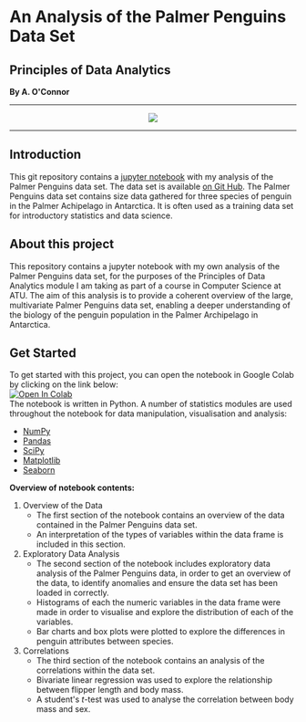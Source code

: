 # An Analysis of the Palmer Penguins Data Set
## Principles of Data Analytics
**By A. O'Connor**
*********
<p align ="center"><img src="https://allisonhorst.github.io/palmerpenguins/logo.png" /></p>

*********

## Introduction 
This git repository contains a [jupyter notebook](https://github.com/a-o-connor/palmerpenguins_data_analytics/blob/main/palmerpenguinsanalysis.ipynb) with my analysis of the Palmer Penguins data set.
The data set is available [on Git Hub](https://allisonhorst.github.io/palmerpenguins/articles/intro.html).
The Palmer Penguins data set contains size data gathered for three species of penguin in the Palmer Achipelago in Antarctica. It is often used as a training data set for introductory statistics and data science.
## About this project
This repository contains a jupyter notebook with my own analysis of the Palmer Penguins data set, for the purposes of the Principles of Data Analytics module I am taking as part of a course in Computer Science at ATU. The aim of this analysis is to provide a coherent overview of the large, multivariate Palmer Penguins data set, enabling a deeper understanding of the biology of the penguin population in the Palmer Archipelago in Antarctica. 
## Get Started
To get started with this project, you can open the notebook in Google Colab by clicking on the link below:\
<a target="_blank" href="https://colab.research.google.com/github/a-o-connor/palmerpenguins_data_analytics/blob/main/palmerpenguinsanalysis.ipynb">
  <img src="https://colab.research.google.com/assets/colab-badge.svg" alt="Open In Colab"/>
</a>
\
The notebook is written in Python. A number of statistics modules are used throughout the notebook for data manipulation, visualisation and analysis:
- [NumPy](https://numpy.org/doc/stable/index.html) 
- [Pandas](https://pandas.pydata.org/)
- [SciPy](https://scipy.org/)
- [Matplotlib](https://matplotlib.org/)
- [Seaborn](https://seaborn.pydata.org/) 

**Overview of notebook contents:**
1. Overview of the Data 
    - The first section of the notebook contains an overview of the data contained in the Palmer Penguins data set. 
    - An interpretation of the types of variables within the data frame is included in this section. 
2. Exploratory Data Analysis
    - The second section of the notebook includes exploratory data analysis of the Palmer Penguins data, in order to get an overview of the data, to identify anomalies and ensure the data set has been loaded in correctly. 
    - Histograms of each the numeric variables in the data frame were made in order to visualise and explore the distribution of each of the variables. 
    - Bar charts and box plots were plotted to explore the differences in penguin attributes between species.
3. Correlations
    - The third section of the notebook contains an analysis of the correlations within the data set. 
    - Bivariate linear regression was used to explore the relationship between flipper length and body mass. 
    - A student's *t*-test was used to analyse the correlation between body mass and sex.  
